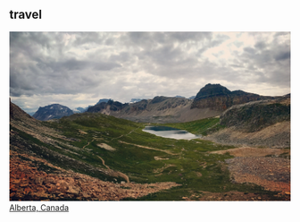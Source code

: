 ---
---
## travel

![Lake Helen](/pics/IMG_6896.JPG)
[Alberta, Canada](https://goo.gl/maps/NBE9uhN3whaPzVR17)
</br>
